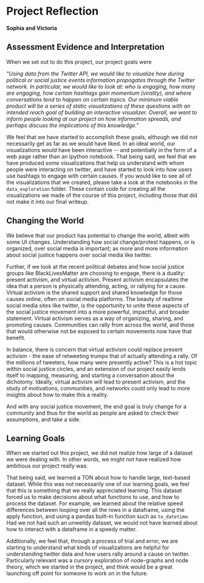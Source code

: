 # Project Reflection

**Sophia and Victoria**

## Assessment Evidence and Interpretation
When we set out to do this project, our project goals were

*"Using data from the Twitter API, we would like to visualize how during political or social justice events information propogates through the Twitter network. In particular, we would like to look at: who is engaging, how many are engaging, how certain hashtags gain momentum (virality), and where conversations tend to happen on certain topics. Our minimum viable product will be a series of static visualizations of these questions with an intended reach goal of building an interactive visualizer. Overall, we want to inform people looking at our project on how information spreads, and perhaps discuss the implications of this knowledge."*

We feel that we have started to accomplish these goals, although we did not necessarily get as far as we would have liked. In an ideal world, our visualizations would have been interactive -- and potentially in the form of a web page rather than an Ipython notebook. That being said, we feel that we have produced some visualizations that help us understand with whom people were interacting on twitter, and have started to look into how users use hashtags to engage with certain causes. If you would like to see all of the visualizations that we created, please take a look at the notebooks in the `data_exploration` folder. These contain code for creating all the visualizations we made of the course of this project, including those that did not make it into our final writeup. 

## Changing the World
We believe that our product has potential to change the world, albeit with some UI changes. Understanding how social change/protest happens, or is organized, over social media is important; as more and more information about social justice happens over social media like twitter. 

Further, if we look at the recent political debates and how social justice groups like BlackLivesMatter are choosing to engage, there is a duality: present activism, and virtual activism. Present activism encapsulates the idea that a person is physically attending, acting, or rallying for a cause. Virtual activism is the shared support and shared knowledge for those causes online, often on social media platforms. The beauty of realtime social media sites like twitter, is the opportunity to unite these aspects of the social justice movement into a more powerful, impactful, and broader statement. Virtual activism serves as a way of organizing, sharing, and promoting causes. Communities can rally from across the world, and those that would otherwise not be exposed to certain movements now have that benefit.  

In balance, there is concern that virtual activism could replace present activism - the ease of retweeting trumps that of actually attending a rally. Of the millions of tweeters, how many were presently active? This is a hot topic within social justice circles, and an extension of our project easily lends itself to mapping, measuring, and starting a conversation about the dichotomy. Ideally, virtual activism will lead to present activism, and the study of motivations, communities, and networks could only lead to more insights about how to make this a reality. 

And with any social justice movement, the end goal is truly change for a community and thus for the world as people are asked to check their assumptions, and take a side. 

## Learning Goals
When we started out this project, we did not realize how large of a dataset we were dealing with. In other words, we might not have realized how ambitious our project really was. 

That being said, we learned a TON about how to handle large, text-based dataset. While this was not necessarily one of our learning goals, we feel that this is something that we really appreciated learning. This dataset forced us to make decisions about what functions to use, and how to process the dataset. For example, we learned about the relative speed differences between looping over all the rows in a dataframe, using the apply function, and using a pandas built-in function such as `to_datetime`. Had we not had such an unweildy dataset, we would not have learned about how to interact with a dataframe in a speedy matter. 

Additionally, we feel that, through a process of trial and error, we are starting to understand what kinds of visualizations are helpful for understanding twitter data and how users rally around a cause on twitter. Particularly relevant was a cursory exploration of node-graphs and node theory, which we started in the project, and think would be a great launching off point for someone to work on in the future.
